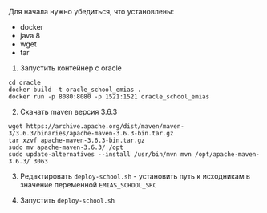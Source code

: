 Для начала нужно убедиться, что установлены:
  - docker
  - java 8
  - wget
  - tar

1. Запустить контейнер с oracle
```
cd oracle
docker build -t oracle_school_emias .
docker run -p 8080:8080 -p 1521:1521 oracle_school_emias
```

2. Скачать maven версия 3.6.3
```
wget https://archive.apache.org/dist/maven/maven-3/3.6.3/binaries/apache-maven-3.6.3-bin.tar.gz
tar xzvf apache-maven-3.6.3-bin.tar.gz
sudo mv apache-maven-3.6.3/ /opt
sudo update-alternatives --install /usr/bin/mvn mvn /opt/apache-maven-3.6.3/ 3063
```

3. Редактировать `deploy-school.sh` - установить путь к исходникам в значение переменной `EMIAS_SCHOOL_SRC`

4. Запустить `deploy-school.sh`

